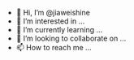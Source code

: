 - 👋 Hi, I’m @jiaweishine
- 👀 I’m interested in ...
- 🌱 I’m currently learning ...
- 💞️ I’m looking to collaborate on ...
- 📫 How to reach me ...

<!---
jiaweishine/jiaweishine is a ✨ special ✨ repository because its `README.md` (this file) appears on your GitHub profile.
You can click the Preview link to take a look at your changes.
--->
